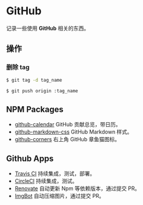 # GitHub

记录一些使用 **GitHub** 相关的东西。

## 操作

### 删除 tag

```sh
$ git tag -d tag_name

$ git push origin :tag_name
```

## NPM Packages

-   [github-calendar](https://github.com/IonicaBizau/github-calendar) GitHub 贡献总览，带日历。
-   [github-markdown-css](https://github.com/sindresorhus/github-markdown-css) GitHub Markdown 样式。
-   [github-corners](https://github.com/tholman/github-corners) 右上角 GitHub 章鱼猫图标。

## Github Apps

-   [Travis CI](https://github.com/marketplace/travis-ci) 持续集成，测试，部署。
-   [CircleCI](https://github.com/marketplace/circleci) 持续集成，测试。
-   [Renovate](https://github.com/marketplace/renovate) 自动更新 Npm 等依赖版本，通过提交 PR。
-   [ImgBot](https://github.com/marketplace/imgbot) 自动压缩图片，通过提交 PR。
